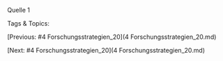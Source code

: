  
Quelle 1  

   Tags & Topics:
   

[Previous: #4 Forschungsstrategien_20](4 Forschungsstrategien_20.md)

[Next: #4 Forschungsstrategien_20](4 Forschungsstrategien_20.md)